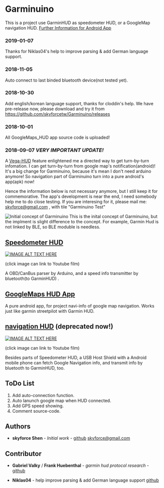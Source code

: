 # Garminuino
This  is a project use GarminHUD as speedometer HUD, or a GoogleMap navigation HUD.
[Further Information for Android App](https://github.com/skyforcetw/Garminuino/blob/master/GoogleMaps_HUD/README.md)

### 2019-01-07
Thanks for Niklas04's help to improve parsing & add German language support.

### 2018-11-05
Auto connect to last binded bluetooth device(not tested yet).

### 2018-10-30
Add english/korean language support, thanks for cloddin's help.
We have pre-release now, please download and try it from https://github.com/skyforcetw/Garminuino/releases

### 2018-10-01
All GoogleMaps_HUD app source code is uploaded!

### 2018-09-07 _VERY IMPORTANT UPDATE!_
A [Vega-HUD](https://visualgoal.com.tw/%E9%A6%96%E9%A0%81/) feature enlightened me a directed way to get turn-by-turn infomation.
I can get turn-by-turn from google map's notification(android)!
It's a big change for Garminuino, because it's mean I don't need arduino anymore!
So navigation part of Garminuino turn into a pure android's app(apk) now!

Hence the information below is not necessary anymore, but I still keep it for commemorative.
The app's development is near the end, I need somebody help me to do close testing.
If you are interesing for it, please mail me: skyforce@gmail.com , with tile "Garminuino Test"


![Initial concept of Garminuino](https://trello-attachments.s3.amazonaws.com/5604cb6e078e570dfc9c7404/1794x1080/accfe9e4f1f1d10e8bb62d7630130425/sketch-1443154690685.jpg "Initial concept of Garminuino")
This is the inital concept of Garminuino, but the implment is slight difference to the concept. For example, Garmin Hud is not linked by BLE, so BLE moduble is needless.

## [Speedometer HUD](https://github.com/skyforcetw/Garminuino/tree/master/speedometer%20HUD)

[![IMAGE ALT TEXT HERE](https://i.ytimg.com/vi/P0d8nm3kuxs/hqdefault.jpg?sqp=-oaymwEZCPYBEIoBSFXyq4qpAwsIARUAAIhCGAFwAQ==&rs=AOn4CLAh96qD5deX_DeYAHk9CHNptn97JQ)](https://www.youtube.com/watch?v=P0d8nm3kuxsE)

(click image can link to Youtube film)

A OBD/CanBus parser by Arduino, and a speed info transmitter by bluetooth(to GarminHUD) .

## [GoogleMaps HUD App](https://github.com/skyforcetw/Garminuino/tree/master/GoogleMaps_HUD)
A pure android app, for project navi-info of google map navigation.
Works just like garmin streetpilot with Garmin HUD.

## [navigation HUD](https://github.com/skyforcetw/Garminuino/tree/master/navigation%20HUD)      (deprecated now!)

[![IMAGE ALT TEXT HERE](https://i.ytimg.com/vi/VWV_F9V6yoA/hqdefault.jpg?sqp=-oaymwEZCPYBEIoBSFXyq4qpAwsIARUAAIhCGAFwAQ==&rs=AOn4CLDerjxVyOMK8V3hm9DaY-8zb3a1DQ)](https://www.youtube.com/watch?v=VWV_F9V6yoA)

(click image can link to Youtube film)

Besides parts of Speedometer HUD, a USB Host Shield with a Android mobile phone can fetch Google Navigation info, and transmit info by bluetooth to GarminHUD, too.

## ToDo List
1. Add auto-connection function.
2. Auto lanunch google map when HUD connected.
3. Add GPS speed showing.
4. Comment source-code.

## Authors

* **skyforce Shen** - *Initial work* - [github](https://github.com/skyforcetw) skyforce@gmail.com

## Contributor
* **Gabriel Valky** / **Frank Huebenthal** - *garmin hud protocol research* - [github](https://github.com/gabonator/Work-in-progress/tree/master/GarminHud) 

* **Niklas04** - help improve parsing & add German language support
[github](https://github.com/Niklas04) 
